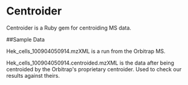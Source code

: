 Centroider
==========

Centroider is a Ruby gem for centroiding MS data.


##Sample Data

Hek\_cells\_100904050914.mzXML is a run from the Orbitrap MS.


Hek_cells_100904050914.centroided.mzXML is the data after being
centroided by the Orbitrap's proprietary centroider. Used to check our
results against theirs.
